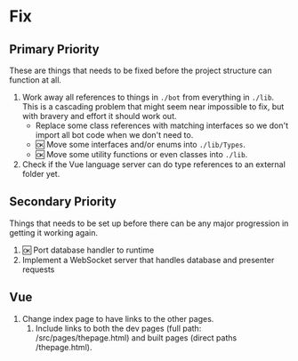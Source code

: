 # Fix

## Primary Priority
These are things that needs to be fixed before the project structure can function at all.

1. Work away all references to things in `./bot` from everything in `./lib`. This is a cascading problem that might seem near impossible to fix, but with bravery and effort it should work out.
   * Replace some class references with matching interfaces so we don't import all bot code when we don't need to.
   * 🆗 Move some interfaces and/or enums into `./lib/Types`.
   * 🆗 Move some utility functions or even classes into `./lib`.
2. Check if the Vue language server can do type references to an external folder yet. 

## Secondary Priority
Things that needs to be set up before there can be any major progression in getting it working again.

1. 🆗 Port database handler to runtime
2. Implement a WebSocket server that handles database and presenter requests

## Vue
1. Change index page to have links to the other pages.
   1. Include links to both the dev pages (full path: /src/pages/thepage.html) and built pages (direct paths /thepage.html).